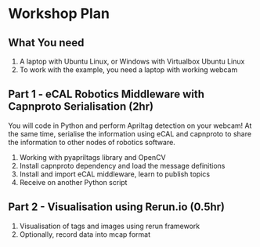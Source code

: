 # Workshop Plan
## What You need
1. A laptop with Ubuntu Linux, or Windows with Virtualbox Ubuntu Linux
2. To work with the example, you need a laptop with working webcam

## Part 1 - eCAL Robotics Middleware with Capnproto Serialisation (2hr)
You will code in Python and perform Apriltag detection on your webcam! At the same time, serialise the information using eCAL and capnproto to share the information to other nodes of robotics software.
1. Working with pyapriltags library and OpenCV
2. Install capnproto dependency and load the message definitions
3. Install and import eCAL middleware, learn to publish topics
4. Receive on another Python script

## Part 2 - Visualisation using Rerun.io (0.5hr)
1. Visualisation of tags and images using rerun framework
2. Optionally, record data into mcap format



